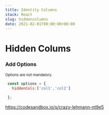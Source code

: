 ```yaml
---
title: Identity Columns
stack: React
slug: hiddencolumns
date: 2021-02-01T00:00:00+00:00
---
```

# Hidden Colums


### Add Options
<sub>Options are not mandatory.</sub>

 ```js
  const options = {
    hiddenCols:['col1','col2']
    
  };

```

https://codesandbox.io/s/crazy-lehmann-nt9e5
